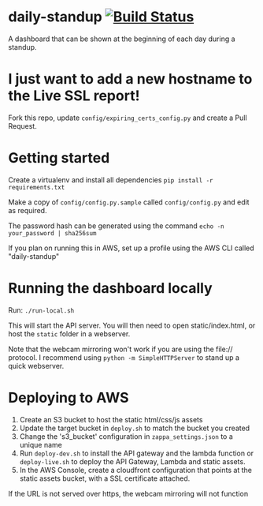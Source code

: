 # daily-standup [![Build Status](https://travis-ci.org/elmundio87/daily-standup.svg?branch=master)](https://travis-ci.org/elmundio87/daily-standup)
A dashboard that can be shown at the beginning of each day during a standup.

# I just want to add a new hostname to the Live SSL report!

Fork this repo, update `config/expiring_certs_config.py` and create a Pull Request.

# Getting started

Create a virtualenv and install all dependencies `pip install -r requirements.txt`

Make a copy of `config/config.py.sample` called `config/config.py` and edit as required.

The password hash can be generated using the command `echo -n your_password | sha256sum`

If you plan on running this in AWS, set up a profile using the AWS CLI called "daily-standup"

# Running the dashboard locally

Run: `./run-local.sh`

This will start the API server. You will then need to open static/index.html,
or host the `static` folder in a webserver.

Note that the webcam mirroring won't work if you are using the file:// protocol.
I recommend using `python -m SimpleHTTPServer` to stand up a quick webserver.

# Deploying to AWS

1. Create an S3 bucket to host the static html/css/js assets
2. Update the target bucket in `deploy.sh` to match the bucket you created
3. Change the 's3_bucket' configuration in `zappa_settings.json` to a unique name
4. Run `deploy-dev.sh` to install the API gateway and the lambda function or `deploy-live.sh` to deploy the API Gateway, Lambda and static assets.
5. In the AWS Console, create a cloudfront configuration that points at the static assets bucket, with a SSL certificate attached.

If the URL is not served over https, the webcam mirroring will not function
